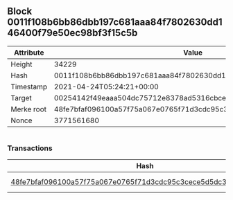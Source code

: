 ## Block 0011f108b6bb86dbb197c681aaa84f7802630dd146400f79e50ec98bf3f15c5b

Attribute | Value
--- | ---
Height | 34229
Hash | 0011f108b6bb86dbb197c681aaa84f7802630dd146400f79e50ec98bf3f15c5b
Timestamp | 2021-04-24T05:24:21+00:00
Target | 00254142f49eaaa504dc75712e8378ad5316cbcead634704b3734b6271167cc4
Merke root | 48fe7bfaf096100a57f75a067e0765f71d3cdc95c3cece5d5dc3167c4de04939
Nonce | 3771561680

```

```

### Transactions

Hash | Amount
--- | ---
[48fe7bfaf096100a57f75a067e0765f71d3cdc95c3cece5d5dc3167c4de04939](48fe7bfaf096100a57f75a067e0765f71d3cdc95c3cece5d5dc3167c4de04939.md) | 10.00000000 SKEPTI 
